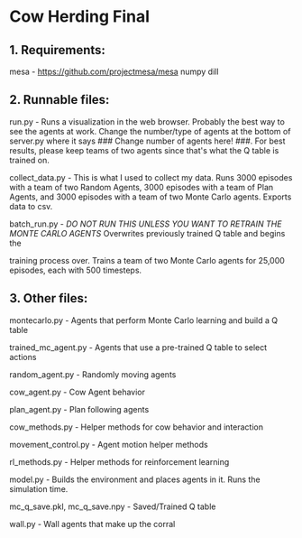 # Cow Herding Final

## 1. Requirements:
mesa - https://github.com/projectmesa/mesa
numpy
dill

## 2. Runnable files:
run.py - Runs a visualization in the web browser. Probably the best way to see the agents at work. Change the number/type of agents at the bottom of server.py where it says ### Change number of agents here! ###. For best results, please keep teams of two agents since that's what the Q table is trained on.

collect_data.py - This is what I used to collect my data. Runs 3000 episodes with a team of two Random Agents, 3000 episodes with a team of Plan Agents, and 3000 episodes with a team of two Monte Carlo agents. Exports data to csv.

batch_run.py - *DO NOT RUN THIS UNLESS YOU WANT TO RETRAIN THE MONTE CARLO AGENTS* Overwrites previously trained Q table and begins the 

training process over. Trains a team of two Monte Carlo agents for 25,000 episodes, each with 500 timesteps.



## 3. Other files:
montecarlo.py - Agents that perform Monte Carlo learning and build a Q table

trained_mc_agent.py - Agents that use a pre-trained Q table to select actions

random_agent.py - Randomly moving agents

cow_agent.py - Cow Agent behavior

plan_agent.py - Plan following agents

cow_methods.py - Helper methods for cow behavior and interaction

movement_control.py - Agent motion helper methods

rl_methods.py - Helper methods for reinforcement learning

model.py - Builds the environment and places agents in it. Runs the simulation time.

mc_q_save.pkl, mc_q_save.npy - Saved/Trained Q table

wall.py - Wall agents that make up the corral

